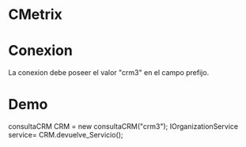 # CMetrix
Conexion
===========
La conexion debe poseer el valor "crm3" en el campo prefijo.

Demo
===========
consultaCRM CRM             = new consultaCRM("crm3");
IOrganizationService service= CRM.devuelve_Servicio();

